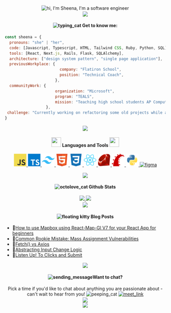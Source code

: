 <!-- Header Gif --> 
<div align="center">
<img align="center" alt="hi, I'm Sheena, I'm a software engineer" src="https://media3.giphy.com/media/57S7i3Bst3ptzFtkbL/giphy.gif"/>
</div>

<!-- Break -->
<div align="center">
<img align="center" src="https://github.com/sheenasany/sheenasany/assets/105241920/27113740-d154-43ef-a4d4-cad0b89023d7" />
</div>

<!-- About Me -->
<div align="center">
<h4><img src="https://camo.githubusercontent.com/63371d36886ee658f5a97401f393e1ab1684b2fd3de674b8f5efc7d410b2a3d0/68747470733a2f2f6d656469612e67697068792e636f6d2f6d656469612f57556c706c634d704f43456d5447427442572f67697068792e676966" alt="typing_cat" style=" width:40px; height:30px;"/> Get to know me: </h4>
</div>

```javascript
const sheena = {
  pronouns: "she" | "her",
  code: [Javascript, Typescript, HTML, Tailwind CSS, Ruby, Python, SQL],
  tools: [React, Next.js, Rails, Flask, SQLAlchemy],
  architecture: ["design system pattern", "single page application"],
  previousWorkplace: {
                        company: "Flatiron School",
                        position: "Technical Coach",
                      },
  communityWork: {
                      organization: "Microsoft",
                      program: "TEALS",
                      mission: "Teaching high school students AP Computer Science Principles for '23/24'",
                  },
 challenge: "Currently working on refactoring some old projects while also thinking up new ones"
}
```
<!-- Break -->
<div align="center">
<img align="center" src="https://github.com/sheenasany/sheenasany/assets/105241920/27113740-d154-43ef-a4d4-cad0b89023d7" />
</div>

<!--Languages & Tools --> 
<h4 align="center"> <img src="https://github.com/sheenasany/sheenasany/assets/105241920/8d8ac77d-5362-4497-a5b3-6339655372aa" style=" width:30px; height:30px;" /> Languages and Tools <img src="https://github.com/sheenasany/sheenasany/assets/105241920/8d8ac77d-5362-4497-a5b3-6339655372aa" style=" width:30px; height:30px;" /> </h4>
<div align="center"> 
  
  <a href="https://www.javascript.com/" target="_blank"> <img src="https://raw.githubusercontent.com/devicons/devicon/55609aa5bd817ff167afce0d965585c92040787a/icons/javascript/javascript-original.svg" alt="javascript" width="40" height="40"/> </a>
  <a href="https://www.typescriptlang.org/" target="_blank"> <img src="https://raw.githubusercontent.com/devicons/devicon/55609aa5bd817ff167afce0d965585c92040787a/icons/typescript/typescript-original.svg" alt="typescript" width="40" height="40" /> </a>
  <a href="https://tailwindcss.com/" > <img src="https://raw.githubusercontent.com/devicons/devicon/55609aa5bd817ff167afce0d965585c92040787a/icons/tailwindcss/tailwindcss-plain.svg" alt="tailwindcss" width="40" height="40" />
  <a href="https://www.w3schools.com/html/" target="_blank"> <img src="https://raw.githubusercontent.com/devicons/devicon/55609aa5bd817ff167afce0d965585c92040787a/icons/html5/html5-original.svg" alt="html5" width="40" height="40"/> </a> 
  <a href="https://www.w3schools.com/css/" target="_blank"> <img src="https://raw.githubusercontent.com/devicons/devicon/55609aa5bd817ff167afce0d965585c92040787a/icons/css3/css3-plain.svg" alt="css3" width="40" height="40"/> </a> 
  <a href="https://react.dev/" target="_blank"> <img src="https://raw.githubusercontent.com/devicons/devicon/55609aa5bd817ff167afce0d965585c92040787a/icons/react/react-original.svg" alt="react" width="40" height="40"/> </a> 
  <a href="https://www.ruby-lang.org/en/" target="_blank"> <img src="https://raw.githubusercontent.com/devicons/devicon/55609aa5bd817ff167afce0d965585c92040787a/icons/ruby/ruby-original.svg" alt="ruby" width="40" height="40"/> </a> 
  <a href="https://rubyonrails.org/" target="_blank"> <img src="https://raw.githubusercontent.com/devicons/devicon/55609aa5bd817ff167afce0d965585c92040787a/icons/rails/rails-plain.svg" alt="rails" width="40" height="40"/> </a> 
  <a href="https://www.python.org" target="_blank"> <img src="https://raw.githubusercontent.com/devicons/devicon/55609aa5bd817ff167afce0d965585c92040787a/icons/python/python-original.svg" alt="python" width="40" height="40"/> </a> 
  <a href="https://www.figma.com/" target="_blank"> <img src="https://www.vectorlogo.zone/logos/figma/figma-icon.svg" alt="figma" width="40" height="40"/> </a> 
  
</div>

<!-- Break -->
<div align="center">
<img align="center" src="https://github.com/sheenasany/sheenasany/assets/105241920/27113740-d154-43ef-a4d4-cad0b89023d7" />
</div>

<!-- Stats -->
<div align="center">
  <h4><img src="https://github.com/sheenasany/sheenasany/assets/105241920/d6529ec4-5de3-4039-9c9e-c4898c20d250" alt="octolove_cat" style=" width:40px; height:50px;"/> Github Stats </h4>
<a href="https://github.com/sheenasany/github-readme-stats">
<img src="https://github-readme-stats.vercel.app/api?username=sheenasany&show_icons=true&theme=ambient_gradient&hide_rank=true&hide=contribs"/>
</a>
<a href="https://github.com/sheenasany/github-readme-stats">
<img src="https://github-readme-stats.vercel.app/api/top-langs/?username=sheenasany&layout=compact"/>
</a>
</div>

<!-- Break -->
<div align="center">
<img align="center" src="https://github.com/sheenasany/sheenasany/assets/105241920/27113740-d154-43ef-a4d4-cad0b89023d7" />
</div>

<!-- Blog Posts --> 
<h4 align="center"> <img alt="floating kitty"src="https://github.com/sheenasany/sheenasany/assets/105241920/93e2789a-ac41-4832-abaf-f432b3becac8"  style=" width:40px; height:30px;"/> Blog Posts</h4>

<!-- BLOG-POST-LIST:START -->
 - 💯[How to use Mapbox using React-Map-Gl V7 for your React App for beginners](https://dev.to/sheenasany/how-to-use-mapbox-using-react-map-gl-v7-for-your-react-app-for-beginners-2o10)
 - 💫[Common Rookie Mistake: Mass Assignment Vulnerabilities](https://dev.to/sheenasany/common-rookie-mistake-mass-assignment-vulnerabilities-4n04)
 - 💯[Fetch&lpar;&rpar; vs Axios](https://dev.to/sheenasany/fetch-vs-axios-185)
 - 🚀[Abstracting Input Change Logic](https://dev.to/sheenasany/abstracting-input-change-logic-3pcf)
 - 🌮[Listen Up! To Clicks and Submit](https://dev.to/sheenasany/listen-up-to-clicks-and-submit-50hc)<!-- BLOG-POST-LIST:END -->


<!-- Break -->
<div align="center">
<img align="center" src="https://github.com/sheenasany/sheenasany/assets/105241920/27113740-d154-43ef-a4d4-cad0b89023d7" />
</div>


<div align="center">
<h4><img src="https://github.com/sheenasany/sheenasany/assets/105241920/73a92e09-c068-4a8d-9ab1-bcaf6030b538" alt="sending_message" style=" width:40px; height:50px;"/>Want to chat?</h4>
Pick a time if you'd like to chat about anything you are passionate about - can't wait to hear from you! <img src="https://github.com/sheenasany/sheenasany/assets/105241920/eba9eb2f-b490-4ad4-b60a-f29ee6262075" alt="peeping_cat" style=" width:40px; height:50px;"/>
<a target="_blank" rel="noopener" href="https://calendly.com/sheenasang/30min">
<img width="498" src="https://user-images.githubusercontent.com/15426564/144297439-f530f383-e73e-41e0-9914-a9b7d3f432e5.png" alt="meet_link" style=" max-width: 100%;"/>
</a>
</div>

<!-- Break -->
<div align="center">
<img align="center" src="https://github.com/sheenasany/sheenasany/assets/105241920/27113740-d154-43ef-a4d4-cad0b89023d7" />
</div>

<div align="center">
<img src="https://github.com/sheenasany/sheenasany/assets/105241920/47d1dd41-cc91-4e0b-8ee9-a1d6c5a13599" />
</div>
